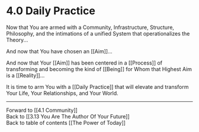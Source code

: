 # 4.0 Daily Practice

Now that You are armed with a Community, Infrastructure, Structure, Philosophy, and the intimations of a unified System that operationalizes the Theory... 

And now that You have chosen an [[Aim]]... 

And now that Your [[Aim]] has been centered in a [[Process]] of transforming and becoming the kind of [[Being]] for Whom that Highest Aim is a [[Reality]]... 

It is time to arm You with a [[Daily Practice]] that will elevate and transform Your Life, Your Relationships, and Your World. 

___

Forward to [[4.1 Community]]  
Back to [[3.13 You Are The Author Of Your Future]]  
Back to table of contents [[The Power of Today]]  
